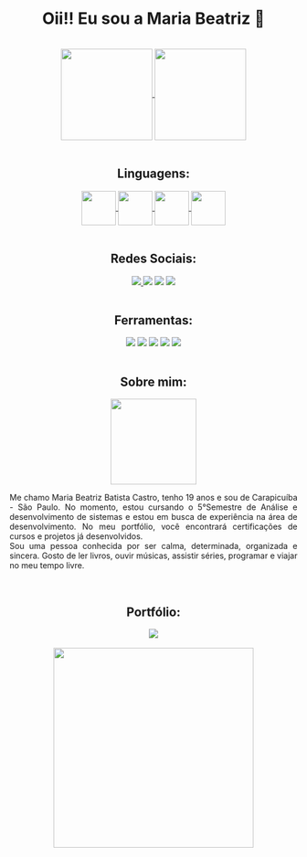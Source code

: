   <h1 align="center">Oii!! Eu sou a Maria Beatriz 👋</h1>
  <br />

  <div align="center" style="display: inline_block">
    <a href="https://github.com/mariabeatrizbc/github-readme-stats">
      <img align="center" height="160em" src="https://github-readme-stats.vercel.app/api?username=mariabeatrizbc&show_icons=true&hide=contribs,prs&cache_seconds=86400&theme=jolly">
    </a>
    <a href="https://github.com/mariabeatrizbc/github-readme-stats">
      <img align="center" height="160em" src="https://github-readme-stats.vercel.app/api/top-langs/?username=mariabeatrizbc&layout=compact&theme=jolly">
    </a>
    <br />
    <br />
  </div>

  <h2 align="center">Linguagens:</h2>
  <div align="center" style="display: inline_block">
    <a href="https://github.com/mariabeatrizbc/github-readme-stats">
      <img align="center" height="60em" src="https://cdn.jsdelivr.net/gh/devicons/devicon@latest/icons/html5/html5-original.svg" />
    </a>
    <a href="https://github.com/mariabeatrizbc/github-readme-stats">
    <img align="center" height="60em" src="https://cdn.jsdelivr.net/gh/devicons/devicon@latest/icons/css3/css3-original.svg" />
    </a>
    <a href="https://github.com/mariabeatrizbc/github-readme-stats">
      <img align="center" height="60em" src="https://cdn.jsdelivr.net/gh/devicons/devicon@latest/icons/javascript/javascript-original.svg" />
    </a>
    <a href="https://github.com/mariabeatrizbc/github-readme-stats">
      <img align="center" height="60em" src="https://cdn.jsdelivr.net/gh/devicons/devicon@latest/icons/java/java-original.svg" />     
    </a>
    <br />
    <br />
  </div>

  <h2 align="center">Redes Sociais:</h2>
  <div align="center" style="display: inline_block">
    <a href="https://www.linkedin.com/in/maria-beatriz-batista-castro-084829243/" target="_blank"><img src="https://img.shields.io/badge/LinkedIn-0077B5?style=for-the-badge&logo=linkedin&logoColor=white"          target="_blank"></img>  </a>
    <a href="https://www.instagram.com/mariabiasz/" target="_blank"><img src="https://img.shields.io/badge/Instagram-E4405F?style=for-the-badge&logo=instagram&logoColor=white" target="_blank"></img></a>
    <a href="https://mail.google.com/mail/u/0/?tab=rm&ogbl#inbox?compose=CllgCJNqLRsNJSqGJZLTnbzLxwwXVFsZkxllFWjnpmShwkXNLShcGkNJlpkmCvbwBSvgpZkCGBq" target="_blank"><img src="https://img.shields.io/badge/Gmail-  D14836?style=for-the-badge&logo=gmail&logoColor=white" target="_blank"></img></a>
    <a href="https://wa.me/5511984165708" target="_blank"><img src="https://img.shields.io/badge/WhatsApp-25D366?style=for-the-badge&logo=whatsapp&logoColor=white" target="_blank"></img></a>
    <br />
    <br />
  </div>

   <h2 align="center">Ferramentas:</h2>
   <div align="center" style="display: inline_block">
     <img src="https://img.shields.io/badge/Figma-F24E1E?style=for-the-badge&logo=figma&logoColor=white">
     <img src="https://img.shields.io/badge/Visual_Studio_Code-0078D4?style=for-the-badge&logo=visual%20studio%20code&logoColor=white">
     <img src="https://img.shields.io/badge/Eclipse-2C2255?style=for-the-badge&logo=eclipse&logoColor=white">
     <img src="https://img.shields.io/badge/GitHub-100000?style=for-the-badge&logo=github&logoColor=white">
     <img src="https://img.shields.io/badge/Canva-%2300C4CC.svg?&style=for-the-badge&logo=Canva&logoColor=white">
     <br />
     <br />
   </div>
   
   <div align="center" style="display: inline_block">
     <h2 align="center">Sobre mim:</h2>
     <img height="150em" src="https://cdn.picrew.me/shareImg/org/202403/1706331_xMrqNI6b.png">
     <p align="justify" text_indent="1em">Me chamo Maria Beatriz Batista Castro, tenho 19 anos e sou de Carapicuíba - São Paulo. No momento, estou cursando o 5°Semestre de Análise e desenvolvimento de sistemas e estou em busca de experiência na área de desenvolvimento. No meu portfólio, você encontrará certificações de cursos e projetos já desenvolvidos.<br/>Sou uma pessoa conhecida por ser calma, determinada, organizada e sincera. Gosto de ler livros, ouvir músicas, assistir séries, programar e viajar no meu tempo livre.</p>
     <br/>
   </div>

   <div align="center">
     <h2>Portfólio:</h2>
     <a href="https://mariabeatrizbc.github.io/Portfolio/" target="_blank"><img align="center" src="https://img.shields.io/badge/website-000000?style=for-the-badge&logo=About.me&logoColor=white"></a>
     <br/>
     <br/>
   </div>
   
   <div align="center" style="display: inline_block">
     <img align="center" height="350em" src="https://i.pinimg.com/originals/39/38/77/3938775fa4484f170466ecfa6da4e662.gif">
     <br/>
     <br/>
   </div>   


  
   
